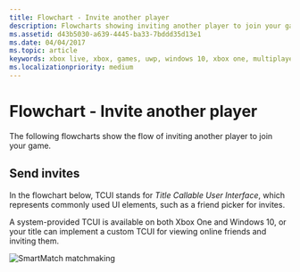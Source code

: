 ```yaml
---
title: Flowchart - Invite another player
description: Flowcharts showing inviting another player to join your game.
ms.assetid: d43b5030-a639-4445-ba33-7bddd35d13e1
ms.date: 04/04/2017
ms.topic: article
keywords: xbox live, xbox, games, uwp, windows 10, xbox one, multiplayer manager, flowchart
ms.localizationpriority: medium
---
```


# Flowchart - Invite another player

The following flowcharts show the flow of inviting another player to join your game.


## Send invites

In the flowchart below, TCUI stands for *Title Callable User Interface*, which represents commonly used UI elements, such as a friend picker for invites.

A system-provided TCUI is available on both Xbox One and Windows 10, or your title can implement a custom TCUI for viewing online friends and inviting them.

![SmartMatch matchmaking](../../../images/multiplayer/mpm-send-invites.png)
